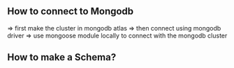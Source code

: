 ## How to connect to Mongodb
=> first make the cluster in mongodb atlas
=> then connect using mongodb driver
=> use mongoose module locally  to connect with the mongodb cluster

## How to make a Schema?
